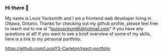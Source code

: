 ### Hi there 👋
My name is Louis Yacksmith and I am a frontend web developer living in Ottawa, Ontario. Thanks for checking out my github profile, please feel free to reach out to me at "louisyacksmith@hotmail.com" if you have any questions at all! If you want to see a brief overview of some of my skills, here is a link to my personal portfolio: 

https://github.com/LouisYS-Carleton/react-portfolio

